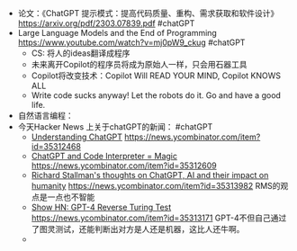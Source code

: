 - 论文：《ChatGPT 提示模式：提高代码质量、重构、需求获取和软件设计》https://arxiv.org/pdf/2303.07839.pdf    #chatGPT
- Large Language Models and the End of Programming https://www.youtube.com/watch?v=mj0pW9_ckug #chatGPT
	- CS: 将人的ideas翻译成程序
	- 未来离开Copilot的程序员将成为原始人一样，只会用石器工具
	- Copilot将改变技术：Copilot Will READ YOUR MIND, Copilot KNOWS ALL
	- Write code sucks anyway! Let the robots do it. Go and have a good life.
- 自然语言编程：
- 今天Hacker News 上关于chatGPT的新闻： #chatGPT
	- [Understanding ChatGPT](https://www.atmosera.com/ai/understanding-chatgpt/) https://news.ycombinator.com/item?id=35312468
	- [ChatGPT and Code Interpreter = Magic](https://andrewmayneblog.wordpress.com/2023/03/23/chatgpt-code-interpreter-magic/) https://news.ycombinator.com/item?id=35312609
	- [Richard Stallman's thoughts on ChatGPT, AI and their impact on humanity](https://www.reddit.com/r/linux/comments/122gmm9/richard_stallmans_thoughts_on_chatgpt_artificial/) https://news.ycombinator.com/item?id=35313982 RMS的观点是一点也不智能
	- [Show HN: GPT-4 Reverse Turing Test](https://gist.github.com/rain-1/3bf56122b0ebeac929dff0f881ee8e4c) https://news.ycombinator.com/item?id=35313171 GPT-4不但自己通过了图灵测试，还能判断出对方是人还是机器，这比人还牛啊。
	-